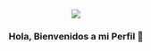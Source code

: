   <h3 align="center"><img align ="center" src="https://raw.githubusercontent.com/horacioloredogarcia/perfil/8d0e0d4a4c4082b4a83d3a43cf9c2c2274e33761/matrix.svg" /></h3>
  <h3 align="center">Hola, Bienvenidos a mi Perfil 👋</h3>
<!--
**horacio-loredo/horacio-loredo** is a ✨ _special_ ✨ repository because its `README.md` (this file) appears on your GitHub profile.

Here are some ideas to get you started:

- 🔭 I’m currently working on ...
- 🌱 I’m currently learning ...
- 👯 I’m looking to collaborate on ...
- 🤔 I’m looking for help with ...
- 💬 Ask me about ...
- 📫 How to reach me: ...
- 😄 Pronouns: ...
- ⚡ Fun fact: ...
-->
